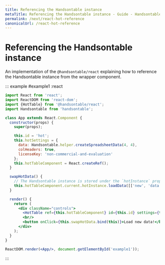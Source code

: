 ```yaml
---
title: Referencing the Handsontable instance
metaTitle: Referencing the Handsontable instance - Guide - Handsontable Documentation
permalink: /next/react-hot-reference
canonicalUrl: /react-hot-reference
---
```


# Referencing the Handsontable instance

An implementation of the `@handsontable/react` explaining how to reference the Handsontable instance from the wrapper component.

::: example #example1 :react
```jsx
import React from 'react';
import ReactDOM from 'react-dom';
import {HotTable} from '@handsontable/react';
import Handsontable from 'handsontable';

class App extends React.Component {
  constructor(props) {
    super(props);

    this.id = 'hot';
    this.hotSettings = {
      data: Handsontable.helper.createSpreadsheetData(4, 4),
      colHeaders: true,
      licenseKey: 'non-commercial-and-evaluation'
    };
    this.hotTableComponent = React.createRef();
  }

  swapHotData() {
    // The Handsontable instance is stored under the `hotInstance` property of the wrapper component.
    this.hotTableComponent.current.hotInstance.loadData([['new', 'data']]);
  }

  render() {
    return (
      <div className="controls">
        <HotTable ref={this.hotTableComponent} id={this.id} settings={this.hotSettings}/>
        <br/>
        <button onClick={this.swapHotData.bind(this)}>Load new data!</button>
      </div>
    );
  }
}

ReactDOM.render(<App/>, document.getElementById('example1'));
```
:::
